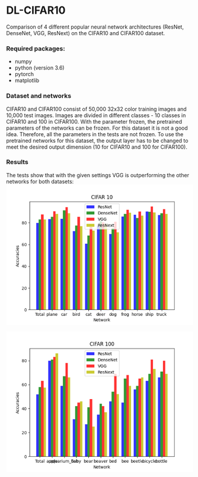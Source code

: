# DL-CIFAR10

Comparison of 4 different popular neural network architectures (ResNet, DenseNet, VGG, ResNext) on the CIFAR10 and CIFAR100 dataset.

### Required packages:
- numpy
- python (version 3.6)
- pytorch
- matplotlib

### Dataset and networks
CIFAR10 and CIFAR100 consist of 50,000 32x32 color training images and 10,000 test images. Images are divided in different classes - 10 classes in CIFAR10 and 100 in CIFAR100. With the parameter frozen, the pretrained parameters of the networks can be frozen. For this dataset it is not a good idea. Therefore, all the parameters in the tests are not frozen. To use the pretrained networks for this dataset, the output layer has to be changed to meet the desired output dimension (10 for CIFAR10 and 100 for CIFAR100).

### Results
The tests show that with the given settings VGG is outperforming the other networks for both datasets:
![alt text](./cifar10.png)

![alt text](./cifar100.png)
